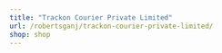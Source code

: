 ```yaml
---
title: "Trackon Courier Private Limited"
url: /robertsganj/trackon-courier-private-limited/
shop: shop
---
```

